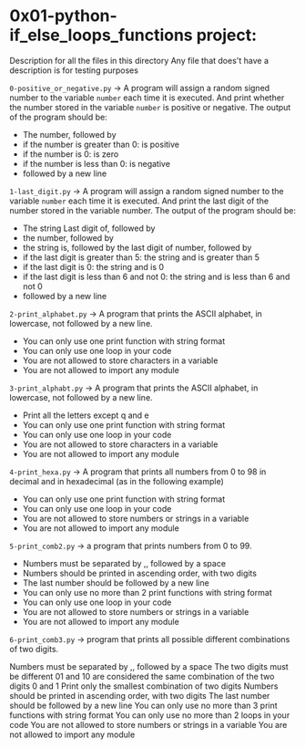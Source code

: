 # 0x01-python-if_else_loops_functions project:

Description for all the files in this directory
Any file that does't have a description is for testing purposes


`0-positive_or_negative.py` -> A program will assign a random signed number to the variable `number` each time it is executed.
And print whether the number stored in the variable `number` is positive or negative.
The output of the program should be:
- The number, followed by
- if the number is greater than 0: is positive
- if the number is 0: is zero
- if the number is less than 0: is negative
- followed by a new line


`1-last_digit.py` -> A program will assign a random signed number to the variable `number` each time it is executed.
And print the last digit of the number stored in the variable number.
The output of the program should be:
- The string Last digit of, followed by
- the number, followed by
- the string is, followed by the last digit of number, followed by
- if the last digit is greater than 5: the string and is greater than 5
- if the last digit is 0: the string and is 0
- if the last digit is less than 6 and not 0: the string and is less than 6 and not 0
- followed by a new line


`2-print_alphabet.py` -> A program that prints the ASCII alphabet, in lowercase, not followed by a new line.
- You can only use one print function with string format
- You can only use one loop in your code
- You are not allowed to store characters in a variable
- You are not allowed to import any module


`3-print_alphabt.py` -> A program that prints the ASCII alphabet, in lowercase, not followed by a new line.

- Print all the letters except q and e
- You can only use one print function with string format
- You can only use one loop in your code
- You are not allowed to store characters in a variable
- You are not allowed to import any module


`4-print_hexa.py` -> A program that prints all numbers from 0 to 98 in decimal and in hexadecimal (as in the following example)
- You can only use one print function with string format
- You can only use one loop in your code
- You are not allowed to store numbers or strings in a variable
- You are not allowed to import any module


`5-print_comb2.py` -> a program that prints numbers from 0 to 99.
- Numbers must be separated by ,, followed by a space
- Numbers should be printed in ascending order, with two digits
- The last number should be followed by a new line
- You can only use no more than 2 print functions with string format
- You can only use one loop in your code
- You are not allowed to store numbers or strings in a variable
- You are not allowed to import any module


`6-print_comb3.py` -> program that prints all possible different combinations of two digits.

Numbers must be separated by ,, followed by a space
The two digits must be different
01 and 10 are considered the same combination of the two digits 0 and 1
Print only the smallest combination of two digits
Numbers should be printed in ascending order, with two digits
The last number should be followed by a new line
You can only use no more than 3 print functions with string format
You can only use no more than 2 loops in your code
You are not allowed to store numbers or strings in a variable
You are not allowed to import any module


